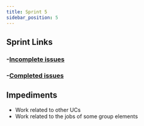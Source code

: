 ```yaml
---
title: Sprint 5
sidebar_position: 5
---
```


## Sprint Links

### -[Incomplete issues](https://kelvindtd.atlassian.net/issues/?jql=issueKey%20in%20(DTD-81%2CDTD-49%2CDTD-45%2CDTD-51))
### -[Completed issues](https://kelvindtd.atlassian.net/issues/?jql=issueKey%20in%20(DTD-27))


## Impediments
* Work related to other UCs
* Work related to the jobs of some group elements
